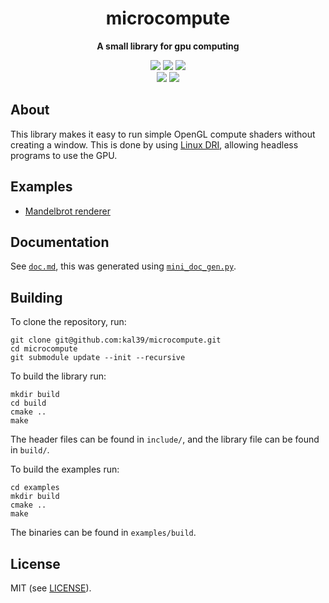 <p align="center">
	<h1 align="center"><b>microcompute</b></h1>
	<p align="center"><b>A small library for gpu computing</b></p>
	<p align="center">
	<img src="https://img.shields.io/github/license/kal39/microcompute">
	<img src="https://img.shields.io/github/repo-size/kal39/microcompute">
	<img src="https://img.shields.io/github/languages/top/kal39/microcompute">
	<br>
	<img src="https://img.shields.io/github/issues/kal39/microcompute">
	<img src="https://img.shields.io/github/v/release/kal39/microcompute?sort=semver">
	</p>
</p>

## About

This library makes it easy to run simple OpenGL compute shaders without creating a window. This is done by using [Linux DRI](https://en.wikipedia.org/wiki/Direct_Rendering_Infrastructure), allowing headless programs to use the GPU.

## Examples

- [Mandelbrot renderer](https://github.com/kal39/microcompute/blob/master/examples/mandelbrot.c)

## Documentation

See [`doc.md`](https://github.com/kal39/microcompute/blob/master/doc.md), this was generated using [`mini_doc_gen.py`](https://kaikitagawajones.com/projects_mini_doc_gen.html).

## Building

To clone the repository, run:

```
git clone git@github.com:kal39/microcompute.git
cd microcompute
git submodule update --init --recursive
```

To build the library run:

```
mkdir build
cd build
cmake ..
make
```

The header files can be found in `include/`, and the library file can be found in `build/`.

To build the examples run:

```
cd examples
mkdir build
cmake ..
make
```

The binaries can be found in `examples/build`.

## License

MIT (see [LICENSE](https://github.com/kal39/microcompute/blob/master/LICENSE)).

